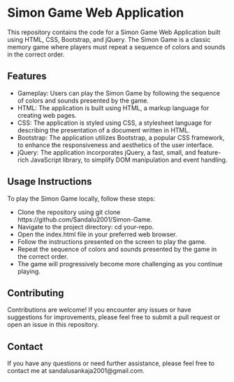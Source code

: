 <h1>Simon Game Web Application</h1>

This repository contains the code for a Simon Game Web Application built using HTML, CSS, Bootstrap, and jQuery. The Simon Game is a classic memory game where players must repeat a sequence of colors and sounds in the correct order.

<h2>Features</h2>
<ul>
  <li>Gameplay: Users can play the Simon Game by following the sequence of colors and sounds presented by the game.</li>
  <li>HTML: The application is built using HTML, a markup language for creating web pages.</li>
  <li>CSS: The application is styled using CSS, a stylesheet language for describing the presentation of a document written in HTML.</li>
  <li>Bootstrap: The application utilizes Bootstrap, a popular CSS framework, to enhance the responsiveness and aesthetics of the user interface.</li>
  <li>jQuery: The application incorporates jQuery, a fast, small, and feature-rich JavaScript library, to simplify DOM manipulation and event handling.</li>
</ul>  


<h2>Usage Instructions</h2>
To play the Simon Game locally, follow these steps:

<ul>
  <li>Clone the repository using git clone https://github.com/Sandalu2001/Simon-Game.</li>
  <li>Navigate to the project directory: cd your-repo.</li>
  <li>Open the index.html file in your preferred web browser.</li>
  <li>Follow the instructions presented on the screen to play the game.</li>
  <li>Repeat the sequence of colors and sounds presented by the game in the correct order.</li>
  <li>The game will progressively become more challenging as you continue playing.</li>
</ul>  


<h2>Contributing</h2>
Contributions are welcome! If you encounter any issues or have suggestions for improvements, please feel free to submit a pull request or open an issue in this repository.

<h2>Contact</h2>
If you have any questions or need further assistance, please feel free to contact me at <email>sandalusankaja2001@gmail.com</email>.
